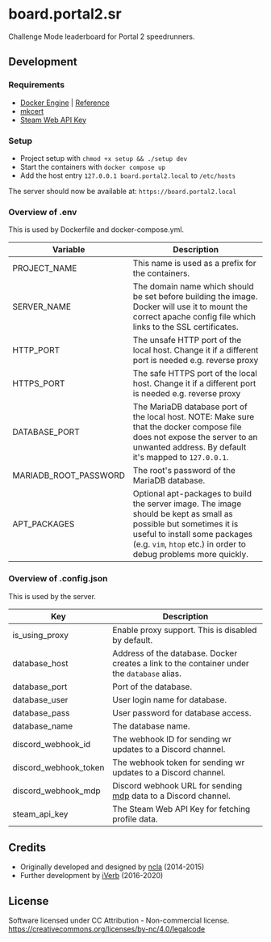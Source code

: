 # board.portal2.sr

Challenge Mode leaderboard for Portal 2 speedrunners.

## Development

### Requirements

- [Docker Engine] | [Reference](https://docs.docker.com/compose/reference/)
- [mkcert]
- [Steam Web API Key]

[Docker Engine]: https://docs.docker.com/engine/install
[mkcert]: https://github.com/FiloSottile/mkcert
[Steam Web API Key]: https://steamcommunity.com/dev

### Setup

- Project setup with `chmod +x setup && ./setup dev`
- Start the containers with `docker compose up`
- Add the host entry `127.0.0.1 board.portal2.local` to `/etc/hosts`

The server should now be available at: `https://board.portal2.local`

### Overview of .env

This is used by Dockerfile and docker-compose.yml.

|Variable|Description|
|---|---|
|PROJECT_NAME|This name is used as a prefix for the containers.|
|SERVER_NAME|The domain name which should be set before building the image. Docker will use it to mount the correct apache config file which links to the SSL certificates.|
|HTTP_PORT|The unsafe HTTP port of the local host. Change it if a different port is needed e.g. reverse proxy|
|HTTPS_PORT|The safe HTTPS port of the local host. Change it if a different port is needed e.g. reverse proxy|
|DATABASE_PORT|The MariaDB database port of the local host. NOTE: Make sure that the docker compose file does not expose the server to an unwanted address. By default it's mapped to `127.0.0.1`.|
|MARIADB_ROOT_PASSWORD|The root's password of the MariaDB database.|
|APT_PACKAGES|Optional apt-packages to build the server image. The image should be kept as small as possible but sometimes it is useful to install some packages (e.g. `vim`, `htop` etc.) in order to debug problems more quickly.|

### Overview of .config.json

This is used by the server.

|Key|Description|
|---|---|
|is_using_proxy|Enable proxy support. This is disabled by default.|
|database_host|Address of the database. Docker creates a link to the container under the `database` alias.|
|database_port|Port of the database.|
|database_user|User login name for database.|
|database_pass|User password for database access.|
|database_name|The database name.|
|discord_webhook_id|The webhook ID for sending wr updates to a Discord channel.|
|discord_webhook_token|The webhook token for sending wr updates to a Discord channel.|
|discord_webhook_mdp|Discord webhook URL for sending [mdp] data to a Discord channel.|
|steam_api_key|The Steam Web API Key for fetching profile data.|

[mdp]: https://github.com/p2sr/mdp

## Credits

* Originally developed and designed by [ncla] (2014-2015)
* Further development by [iVerb] (2016-2020)

[ncla]: https://github.com/ncla/Portal-2-Leaderboard
[iVerb]: https://github.com/iVerb1/Portal2Boards

## License

Software licensed under CC Attribution - Non-commercial license.
https://creativecommons.org/licenses/by-nc/4.0/legalcode
